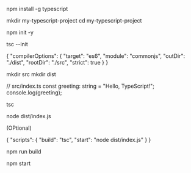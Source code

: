 npm install -g typescript

mkdir my-typescript-project
cd my-typescript-project

npm init -y

tsc --init

{
  "compilerOptions": {
    "target": "es6",
    "module": "commonjs",
    "outDir": "./dist",
    "rootDir": "./src",
    "strict": true
  }
}

mkdir src
mkdir dist


// src/index.ts
const greeting: string = "Hello, TypeScript!";
console.log(greeting);

tsc

node dist/index.js

(OPtional)

{
  "scripts": {
    "build": "tsc",
    "start": "node dist/index.js"
  }
}

npm run build

npm start

